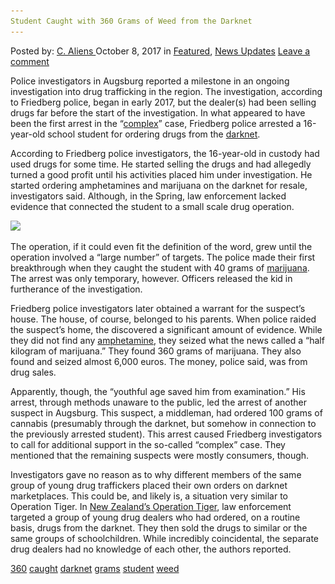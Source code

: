 ```yaml
---
Student Caught with 360 Grams of Weed from the Darknet
---
```

<article class="post-listing post-22969 post type-post status-publish format-standard has-post-thumbnail hentry 
 tag-6009 tag-caught tag-darknet tag-grams tag-student tag-weed">
<div class="post-inner">
<span>Posted by: <a href="https://www.deepdotweb.com/author/caliens/" title="">C. Aliens </a></span>
<span>October 8, 2017</span>
<span>in <a href="https://www.deepdotweb.com/category/deepdot-news/" rel="category tag">Featured</a>, <a href="https://www.deepdotweb.com/category/news-updates/" rel="category tag">News Updates</a></span>
<span><a href="https://www.deepdotweb.com/2017/10/08/student-caught-360-grams-weed-darknet/#respond">Leave a comment</a></span>


<p>Police investigators in Augsburg reported a milestone in an ongoing investigation into drug trafficking in the region. The investigation, according to Friedberg police, began in early 2017, but the dealer(s) had been selling drugs far before the start of the investigation. In what appeared to have been the first arrest in the “<a href="https://www.stadtzeitung.de/augsburg-city/blaulicht/halbes-kilo-marihuana-sichergestellt-polizei-friedberg-nimmt-16-jaehrigen-schueler-aus-augsburg-fest-d32402.html">complex</a>” case, Friedberg police arrested a 16-year-old school student for ordering drugs from the <a href="https://www.deepdotweb.com/dark-net-market-comparison-chart/">darknet</a>.</p>
<p>According to Friedberg police investigators, the 16-year-old in custody had used drugs for some time. He started selling the drugs and had allegedly turned a good profit until his activities placed him under investigation. He started ordering amphetamines and marijuana on the darknet for resale, investigators said. Although, in the Spring, law enforcement lacked evidence that connected the student to a small scale drug operation.</p>
<p><img class="wp-image-22971 aligncenter" src="/imgs/2017/10/word-image-15.jpeg" srcset="/imgs/2017/10/word-image-15.jpeg 717w, /imgs/2017/10/word-image-15-300x201.jpeg 300w, /imgs/2017/10/word-image-15-290x195.jpeg 290w" sizes="(max-width: 717px) 100vw, 717px" /></p>
<p>The operation, if it could even fit the definition of the word, grew until the operation involved a “large number” of targets. The police made their first breakthrough when they caught the student with 40 grams of <a href="https://www.deepdotweb.com/tag/weed/">marijuana</a>. The arrest was only temporary, however. Officers released the kid in furtherance of the investigation.</p>
<p>Friedberg police investigators later obtained a warrant for the suspect&#8217;s house. The house, of course, belonged to his parents. When police raided the suspect&#8217;s home, the discovered a significant amount of evidence. While they did not find any <a href="https://www.deepdotweb.com/tag/amphetamines/">amphetamine</a>, they seized what the news called a “half kilogram of marijuana.” They found 360 grams of marijuana. They also found and seized almost 6,000 euros. The money, police said, was from drug sales.</p>
<p>Apparently, though, the &#8220;youthful age saved him from examination.” His arrest, through methods unaware to the public, led the arrest of another suspect in Augsburg. This suspect, a middleman, had ordered 100 grams of cannabis (presumably through the darknet, but somehow in connection to the previously arrested student). This arrest caused Friedberg investigators to call for additional support in the so-called “complex” case. They mentioned that the remaining suspects were mostly consumers, though.</p>
<p>Investigators gave no reason as to why different members of the same group of young drug traffickers placed their own orders on darknet marketplaces. This could be, and likely is, a situation very similar to Operation Tiger. In <a href="https://www.deepdotweb.com/2017/09/01/new-zealands-operation-tiger-targeted-young-darknet-users/">New Zealand&#8217;s Operation Tiger</a>, law enforcement targeted a group of young drug dealers who had ordered, on a routine basis, drugs from the darknet. They then sold the drugs to similar or the same groups of schoolchildren. While incredibly coincidental, the separate drug dealers had no knowledge of each other, the authors reported.</p>
</div>
<a href="https://www.deepdotweb.com/tag/360/" rel="tag">360</a> <a href="https://www.deepdotweb.com/tag/caught/" rel="tag">caught</a> <a href="https://www.deepdotweb.com/tag/darknet/" rel="tag">darknet</a> <a href="https://www.deepdotweb.com/tag/grams/" rel="tag">grams</a> <a href="https://www.deepdotweb.com/tag/student/" rel="tag">student</a> <a href="https://www.deepdotweb.com/tag/weed/" rel="tag">weed</a></span> <span style="display:none" class="updated">2017-10-08<a href="https://www.deepdotweb.com/author/caliens/" title="Posts by C. Aliens" rel="author">C. Aliens</a></strong></div>
</div>
</article>

